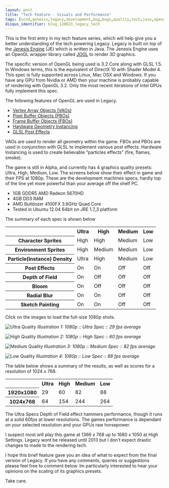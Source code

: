 ```yaml
---
layout: post
title: "Tech Feature - Visuals and Performance"
tags: [scnd,genesis,legacy,development,bug,bugs,quality,tech,java,opengl,fps,buffer]
disqus_identifier: blog_120823_legacy_tech
---
```

This is the first entry in my tech feature series, which will help give you a better understanding of the  tech powering Legacy. Legacy is built on top of the <a href="http://www.moddb.com/engines/jenesis-engine" target="_blank">Jenesis Engine</a> (JE) which is written in Java. The Jenesis Engine uses an OpenGL wrapper library called <a href="http://en.wikipedia.org/wiki/Java_OpenGL" target="_blank">JOGL</a> to render 3D graphics.  </span>

The specific version of OpenGL being used is 3.2 Core along with GLSL 1.5. In Windows terms, this is the equivalent of DirectX 10 with Shader Model 4. This spec is fully supported across Linux, Mac OSX and Windows. If you have any GPU from Nvidia or AMD then your machine is probably capable of rendering with OpenGL 3.2. Only the most recent iterations of Intel GPUs fully implement this spec.

The following features of OpenGL are used in Legacy.
- [Vertex Array Objects (VAOs)](http://www.swiftless.com/tutorials/opengl4/4-opengl-4-vao.html "4. OpenGL 4 Vertex Array Objects (VAO) – Swiftless Tutorials - Game Programming and Computer Graphics Tutorials")
- [Pixel Buffer Objects (PBOs)](http://www.songho.ca/opengl/gl_pbo.html "OpenGL Pixel Buffer Object (PBO)")
- [Frame Buffer Objects (FBOs)](http://www.gamedev.net/page/resources/_/technical/opengl/opengl-frame-buffer-object-101-r2331 "OpenGL Frame Buffer Object 101 - OpenGL - Articles - Articles - GameDev.net")
- [Hardware Geometry Instancing](http://en.wikipedia.org/wiki/Geometry_instancing "Geometry instancing - Wikipedia, the free encyclopedia")
- [GLSL Post Effects](http://en.wikipedia.org/wiki/GLSL "GLSL - Wikipedia, the free encyclopedia")

VAOs are used to render all geometry within the game. FBOs and PBOs are used in conjunction with GLSL to implement various 
post effects. Hardware Instancing is used to create believable “particles effects” (fire, flames, smoke).

The game is still in Alpha, and currently has 4 graphics quality presets: Ultra, High, Medium, Low. The screens below show 
their effect in game and their FPS at 1080p. These are the development machines specs, hardly top of the line yet more
 powerful than your average off the shelf PC.

- 1GB GDDR5 AMD Radeon 5670HD
- 4GB DD3 RAM
- AMD Bulldozer 4100FX 3.6GHz Quad Core
- Tested in Ubuntu 12.04 64bit on JRE 1.7_3 platform

The summary of each spec is shown below
<table>
        <tr>
            <th></th>
            <th>Ultra</th>
            <th>High</th>
            <th>Medium</th>
            <th>Low</th>
        </tr>
        <tr>
            <th>Character Sprites</th>
            <td>High</td>
            <td>High</td>
            <td>Medium</td>
            <td>Low</td>
        </tr>
        <tr>
            <th>Environment Sprites</th>
            <td>High</td>
            <td>Medium</td>
            <td>Medium</td>
            <td>Low</td>
        </tr>
        <tr>
            <th>Particle(Instance) Density</th>
            <td>Ultra</td>
            <td>High</td>
            <td>Medium</td>
            <td>Low</td>
        </tr>
        <tr>
            <th>Post Effects</th>
            <td>On</td>
            <td>On</td>
            <td>Off</td>
            <td>Off</td>
        </tr>
        <tr>
            <th>Depth of Field</th>
            <td>On</td>
            <td>Off</td>
            <td>Off</td>
            <td>Off</td>
        </tr>
        <tr>
            <th>Bloom</th>
            <td>On</td>
            <td>Off</td>
            <td>Off</td>
            <td>Off</td>
        </tr>
        <tr>
            <th>Radial Blur</th>
            <td>On</td>
            <td>On</td>
            <td>Off</td>
            <td>Off</td>
        </tr>
        <tr>
            <th>Sketch Painting</th>
            <td>On</td>
            <td>On</td>
            <td>Off</td>
            <td>Off</td>
        </tr>
</table>


Click on the images to load the full-size 1080p shots.

![[Ultra Quality](http://www.scndgen.com/blog/2012_08_23/scndgen_legacy_29_ultra_s.jpg)](http://www.scndgen.com/blog/2012_08_23/scndgen_legacy_29_ultra.jpg)
*Illustration 1: 1080p :: Ultra Spec :: 29 fps average*
    
![[High Quality](http://www.scndgen.com/blog/2012_08_23/scndgen_legacy_60_high_s.jpg)](http://www.scndgen.com/blog/2012_08_23/scndgen_legacy_60_high.jpg)
*Illustration 2: 1080p :: High Spec :: 60 fps average*
    
![[Medium Quality](http://www.scndgen.com/blog/2012_08_23/scndgen_legacy_82_med_s.jpg)](http://www.scndgen.com/blog/2012_08_23/scndgen_legacy_82_med.jpg)
*Illustration 3: 1080p :: Medium Spec :: 82 fps average*
    
![[Low Quality](http://www.scndgen.com/blog/2012_08_23/scndgen_legacy_88_low_s.jpg)](http://www.scndgen.com/blog/2012_08_23/scndgen_legacy_88_low.jpg)
*Illustration 4: 1080p :: Low Spec :: 88 fps average* 

The table below shows a summary of the results, as well as scores for a resolution of 1024 x 768.
<table>
        <tr>
            <th></th>
            <th>Ultra</th>
            <th>High</th>
            <th>Medium</th>
            <th>Low</th>
        </tr>
        <tr>
            <th>1920x1080</th>
            <td>29</td>
            <td>60</td>
            <td>82</td>
            <td>88</td>
        </tr>
        <tr>
            <th>1024x768</th>
            <td>64</td>
            <td>154</td>
            <td>244</td>
            <td>264</td>
        </tr>
</table>


The Ultra Specs Depth of Field effect hammers performance, though it runs at a solid 60fps at lower resolutions. The games 
performance is dependant on your selected resolution and your GPUs raw horsepower.

I suspect most will play this game at 
1366 x 768 up to 1680 x 1050 at High Settings. Legacy wont be released until 2013 but I don't expect drastic changes to 
made to the rendering tech.

I hope this brief feature gave you an idea of what to expect from the final version of Legacy. If you have any comments, 
queries or suggestions please feel free to comment below. Im particularly interested to hear your opinions on the scaling 
of its graphics presets.

Take care.